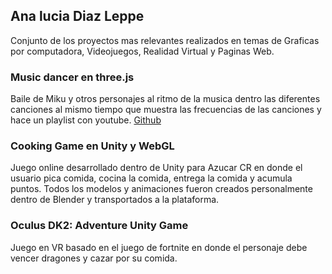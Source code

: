 ## Ana lucia Diaz Leppe
Conjunto de los proyectos mas relevantes realizados en temas de Graficas por computadora, Videojuegos, Realidad Virtual y Paginas Web.

### Music dancer en three.js
Baile de Miku y otros personajes al ritmo de la musica dentro las diferentes canciones al mismo tiempo que muestra las frecuencias de las canciones y hace un playlist con youtube.
[Github](https://github.com/) 

### Cooking Game en Unity y WebGL 
Juego online desarrollado dentro de Unity para Azucar CR en donde el usuario pica comida, cocina la comida, entrega la comida y acumula puntos. Todos los modelos y animaciones fueron creados personalmente dentro de Blender y transportados a la plataforma. 

### Oculus DK2: Adventure Unity Game
Juego en VR basado en el juego de fortnite en donde el personaje debe vencer dragones y cazar por su comida. 


